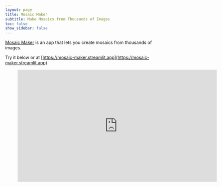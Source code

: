 ```yaml
---
layout: page
title: Mosaic Maker
subtitle: Make Mosaics from Thousands of Images
toc: false
show_sidebar: false
---
```


[Mosaic Maker](https://mosaic-maker.streamlit.app) is an app that lets you create mosaics from thousands of images.

Try it below or at [https://mosaic-maker.streamlit.app](https://mosaic-maker.streamlit.app)

<figure class="image is-16by9">
  <iframe class="has-ratio" width="640" height="360" src="https://mosaic-maker.streamlit.app/?embedded=true" scrolling="yes" border="0" frameborder="no" framespacing="0" allowfullscreen="true"></iframe>
</figure>